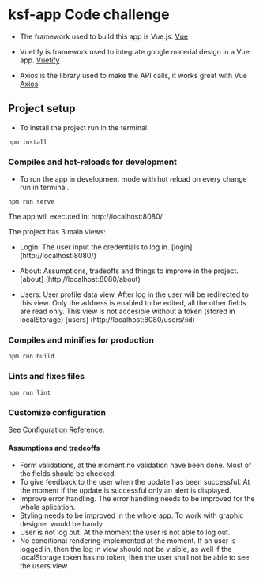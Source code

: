 # ksf-app Code challenge
- The framework used to build this app is Vue.js.
[Vue](https://vuejs.org/)

- Vuetify is framework used to integrate google material design in a Vue app.
[Vuetify](https://vuetifyjs.com/)

- Axios is the library used to make the API calls, it works great with Vue
[Axios](https://github.com/axios/axios)

## Project setup
- To install the project run in the terminal.

```
npm install
```

### Compiles and hot-reloads for development
- To run the app in development mode with hot reload on every change run in terminal.

```
npm run serve
```

The app will executed in:
http://localhost:8080/

The project has 3 main views:
- Login: The user input the credentials to log in.
[login] (http://localhost:8080/)

- About: Assumptions, tradeoffs and things to improve in the project.
[about] (http://localhost:8080/about)

- Users: User profile data view. After log in the user will be redirected
to this view. Only the address is enabled to be edited, all the other fields are read only. This view is not accesible without a token (stored in localStorage)
[users] (http://localhost:8080/users/:id)


### Compiles and minifies for production
```
npm run build
```

### Lints and fixes files
```
npm run lint
```

### Customize configuration
See [Configuration Reference](https://cli.vuejs.org/config/).

#### Assumptions and tradeoffs 
- Form validations, at the moment no validation have been done. Most of the fields should be checked.
- To give feedback to the user when the update has been successful. At the moment if the update is successful only an alert is displayed.
- Improve error handling. The error handling needs to be improved for the whole aplication.
- Styling needs to be improved in the whole app. To work with graphic designer would be handy.
- User is not log out. At the moment the user is not able to log out.
- No conditional rendering implemented at the moment. If an user is logged in, then the log in view should not be visible, as well if the localStorage.token has no token, then the user shall not be able to see the users view.